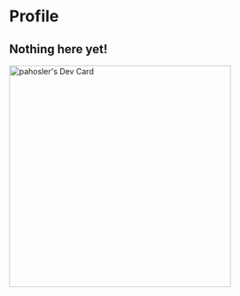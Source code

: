 # Profile

## Nothing here yet!


<a href="https://app.daily.dev/pahosler"><img src="https://api.daily.dev/devcards/16fb0d04d30d4a06aa35b8e6dfc70a96.png?r=g4f" width="400" alt="pahosler's Dev Card"/></a>
